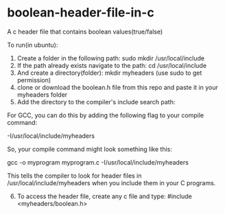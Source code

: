 # boolean-header-file-in-c
A c header file that contains boolean values(true/false)


To run(in ubuntu):
1. Create a folder in the following path: sudo mkdir /usr/local/include
2. If the path already exists navigate to the path: cd /usr/local/include
3. And create a directory(folder): mkdir myheaders  (use sudo to get permission)
4. clone or download the boolean.h file from this repo and paste it in your myheaders folder
5. Add the directory to the compiler's include search path:

For GCC, you can do this by adding the following flag to your compile command:

-I/usr/local/include/myheaders

So, your compile command might look something like this:

gcc -o myprogram myprogram.c -I/usr/local/include/myheaders

This tells the compiler to look for header files in /usr/local/include/myheaders when you include them in your C programs.

6. To access the header file, create any c file and type:
  #include <myheaders/boolean.h>
